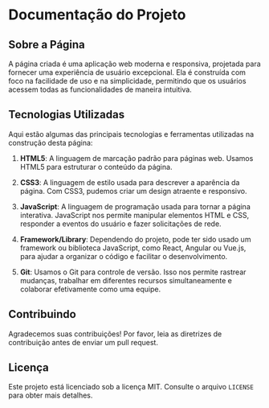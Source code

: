# Documentação do Projeto

## Sobre a Página

A página criada é uma aplicação web moderna e responsiva, projetada para fornecer uma experiência de usuário excepcional. Ela é construída com foco na facilidade de uso e na simplicidade, permitindo que os usuários acessem todas as funcionalidades de maneira intuitiva.

## Tecnologias Utilizadas

Aqui estão algumas das principais tecnologias e ferramentas utilizadas na construção desta página:

1. **HTML5**: A linguagem de marcação padrão para páginas web. Usamos HTML5 para estruturar o conteúdo da página.

2. **CSS3**: A linguagem de estilo usada para descrever a aparência da página. Com CSS3, pudemos criar um design atraente e responsivo.

3. **JavaScript**: A linguagem de programação usada para tornar a página interativa. JavaScript nos permite manipular elementos HTML e CSS, responder a eventos do usuário e fazer solicitações de rede.

4. **Framework/Library**: Dependendo do projeto, pode ter sido usado um framework ou biblioteca JavaScript, como React, Angular ou Vue.js, para ajudar a organizar o código e facilitar o desenvolvimento.

5. **Git**: Usamos o Git para controle de versão. Isso nos permite rastrear mudanças, trabalhar em diferentes recursos simultaneamente e colaborar efetivamente como uma equipe.

## Contribuindo

Agradecemos suas contribuições! Por favor, leia as diretrizes de contribuição antes de enviar um pull request.

## Licença

Este projeto está licenciado sob a licença MIT. Consulte o arquivo `LICENSE` para obter mais detalhes.
